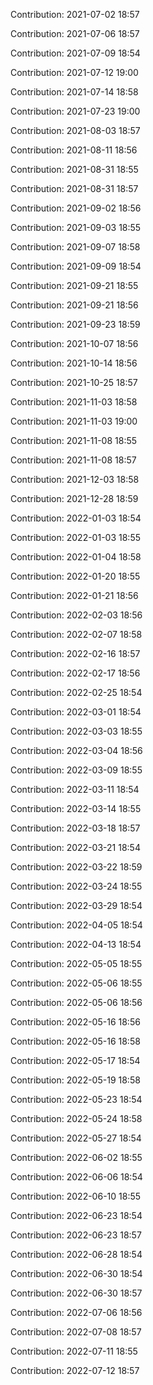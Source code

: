 Contribution: 2021-07-02 18:57

Contribution: 2021-07-06 18:57

Contribution: 2021-07-09 18:54

Contribution: 2021-07-12 19:00

Contribution: 2021-07-14 18:58

Contribution: 2021-07-23 19:00

Contribution: 2021-08-03 18:57

Contribution: 2021-08-11 18:56

Contribution: 2021-08-31 18:55

Contribution: 2021-08-31 18:57

Contribution: 2021-09-02 18:56

Contribution: 2021-09-03 18:55

Contribution: 2021-09-07 18:58

Contribution: 2021-09-09 18:54

Contribution: 2021-09-21 18:55

Contribution: 2021-09-21 18:56

Contribution: 2021-09-23 18:59

Contribution: 2021-10-07 18:56

Contribution: 2021-10-14 18:56

Contribution: 2021-10-25 18:57

Contribution: 2021-11-03 18:58

Contribution: 2021-11-03 19:00

Contribution: 2021-11-08 18:55

Contribution: 2021-11-08 18:57

Contribution: 2021-12-03 18:58

Contribution: 2021-12-28 18:59

Contribution: 2022-01-03 18:54

Contribution: 2022-01-03 18:55

Contribution: 2022-01-04 18:58

Contribution: 2022-01-20 18:55

Contribution: 2022-01-21 18:56

Contribution: 2022-02-03 18:56

Contribution: 2022-02-07 18:58

Contribution: 2022-02-16 18:57

Contribution: 2022-02-17 18:56

Contribution: 2022-02-25 18:54

Contribution: 2022-03-01 18:54

Contribution: 2022-03-03 18:55

Contribution: 2022-03-04 18:56

Contribution: 2022-03-09 18:55

Contribution: 2022-03-11 18:54

Contribution: 2022-03-14 18:55

Contribution: 2022-03-18 18:57

Contribution: 2022-03-21 18:54

Contribution: 2022-03-22 18:59

Contribution: 2022-03-24 18:55

Contribution: 2022-03-29 18:54

Contribution: 2022-04-05 18:54

Contribution: 2022-04-13 18:54

Contribution: 2022-05-05 18:55

Contribution: 2022-05-06 18:55

Contribution: 2022-05-06 18:56

Contribution: 2022-05-16 18:56

Contribution: 2022-05-16 18:58

Contribution: 2022-05-17 18:54

Contribution: 2022-05-19 18:58

Contribution: 2022-05-23 18:54

Contribution: 2022-05-24 18:58

Contribution: 2022-05-27 18:54

Contribution: 2022-06-02 18:55

Contribution: 2022-06-06 18:54

Contribution: 2022-06-10 18:55

Contribution: 2022-06-23 18:54

Contribution: 2022-06-23 18:57

Contribution: 2022-06-28 18:54

Contribution: 2022-06-30 18:54

Contribution: 2022-06-30 18:57

Contribution: 2022-07-06 18:56

Contribution: 2022-07-08 18:57

Contribution: 2022-07-11 18:55

Contribution: 2022-07-12 18:57

